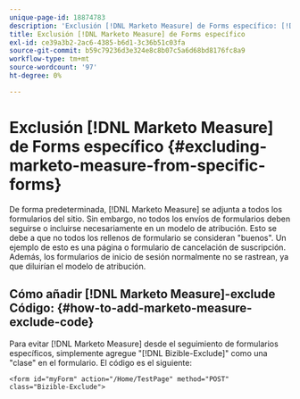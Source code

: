 ```yaml
---
unique-page-id: 18874783
description: 'Exclusión [!DNL Marketo Measure] de Forms específico: [!DNL Marketo Measure] - Documentación del producto'
title: Exclusión [!DNL Marketo Measure] de Forms específico
exl-id: ce39a3b2-2ac6-4385-b6d1-3c36b51c03fa
source-git-commit: b59c79236d3e324e8c8b07c5a6d68bd8176fc8a9
workflow-type: tm+mt
source-wordcount: '97'
ht-degree: 0%

---
```


# Exclusión [!DNL Marketo Measure] de Forms específico {#excluding-marketo-measure-from-specific-forms}

De forma predeterminada, [!DNL Marketo Measure] se adjunta a todos los formularios del sitio. Sin embargo, no todos los envíos de formularios deben seguirse o incluirse necesariamente en un modelo de atribución. Esto se debe a que no todos los rellenos de formulario se consideran &quot;buenos&quot;. Un ejemplo de esto es una página o formulario de cancelación de suscripción. Además, los formularios de inicio de sesión normalmente no se rastrean, ya que diluirían el modelo de atribución.

## Cómo añadir [!DNL Marketo Measure]-exclude Código:  {#how-to-add-marketo-measure-exclude-code}

Para evitar [!DNL Marketo Measure] desde el seguimiento de formularios específicos, simplemente agregue &quot;[!DNL Bizible-Exclude]&quot; como una &quot;clase&quot; en el formulario. El código es el siguiente:

`<form id="myForm" action="/Home/TestPage" method="POST" class="Bizible-Exclude">`
